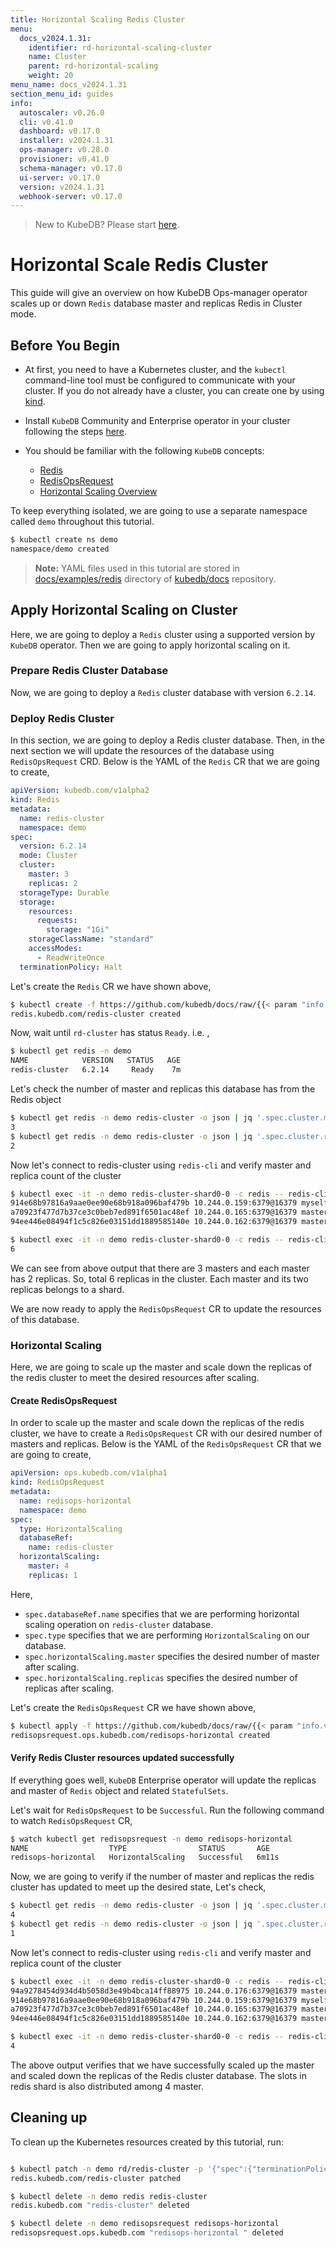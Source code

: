 ```yaml
---
title: Horizontal Scaling Redis Cluster
menu:
  docs_v2024.1.31:
    identifier: rd-horizontal-scaling-cluster
    name: Cluster
    parent: rd-horizontal-scaling
    weight: 20
menu_name: docs_v2024.1.31
section_menu_id: guides
info:
  autoscaler: v0.26.0
  cli: v0.41.0
  dashboard: v0.17.0
  installer: v2024.1.31
  ops-manager: v0.28.0
  provisioner: v0.41.0
  schema-manager: v0.17.0
  ui-server: v0.17.0
  version: v2024.1.31
  webhook-server: v0.17.0
---
```


> New to KubeDB? Please start [here](/docs/v2024.1.31/README).

# Horizontal Scale Redis Cluster

This guide will give an overview on how KubeDB Ops-manager operator scales up or down `Redis` database master and replicas Redis in Cluster mode.


## Before You Begin

- At first, you need to have a Kubernetes cluster, and the `kubectl` command-line tool must be configured to communicate with your cluster. If you do not already have a cluster, you can create one by using [kind](https://kind.sigs.k8s.io/docs/user/quick-start/).

- Install `KubeDB` Community and Enterprise operator in your cluster following the steps [here](/docs/v2024.1.31/setup/README).

- You should be familiar with the following `KubeDB` concepts:
  - [Redis](/docs/v2024.1.31/guides/redis/concepts/redis)
  - [RedisOpsRequest](/docs/v2024.1.31/guides/redis/concepts/redisopsrequest)
  - [Horizontal Scaling Overview](/docs/v2024.1.31/guides/redis/scaling/horizontal-scaling/overview)

To keep everything isolated, we are going to use a separate namespace called `demo` throughout this tutorial.

```bash
$ kubectl create ns demo
namespace/demo created
```

> **Note:** YAML files used in this tutorial are stored in [docs/examples/redis](/docs/v2024.1.31/examples/redis) directory of [kubedb/docs](https://github.com/kubedb/docs) repository.

## Apply Horizontal Scaling on Cluster

Here, we are going to deploy a `Redis` cluster using a supported version by `KubeDB` operator. Then we are going to apply horizontal scaling on it.

### Prepare Redis Cluster Database

Now, we are going to deploy a `Redis` cluster database with version `6.2.14`.

### Deploy Redis Cluster 

In this section, we are going to deploy a Redis cluster database. Then, in the next section we will update the resources of the database using `RedisOpsRequest` CRD. Below is the YAML of the `Redis` CR that we are going to create,

```yaml
apiVersion: kubedb.com/v1alpha2
kind: Redis
metadata:
  name: redis-cluster
  namespace: demo
spec:
  version: 6.2.14
  mode: Cluster
  cluster:
    master: 3
    replicas: 2
  storageType: Durable
  storage:
    resources:
      requests:
        storage: "1Gi"
    storageClassName: "standard"
    accessModes:
      - ReadWriteOnce
  terminationPolicy: Halt
```

Let's create the `Redis` CR we have shown above, 

```bash
$ kubectl create -f https://github.com/kubedb/docs/raw/{{< param "info.version" >}}/docs/examples/redis/scaling/horizontal-scaling/rd-cluster.yaml
redis.kubedb.com/redis-cluster created
```

Now, wait until `rd-cluster` has status `Ready`. i.e. ,

```bash
$ kubectl get redis -n demo
NAME            VERSION   STATUS   AGE
redis-cluster   6.2.14     Ready    7m
```

Let's check the number of master and replicas this database has from the Redis object

```bash
$ kubectl get redis -n demo redis-cluster -o json | jq '.spec.cluster.master'
3
$ kubectl get redis -n demo redis-cluster -o json | jq '.spec.cluster.replicas'
2
```

Now let's connect to redis-cluster using `redis-cli` and verify master and replica count of the cluster
```bash
$ kubectl exec -it -n demo redis-cluster-shard0-0 -c redis -- redis-cli -c cluster nodes | grep master
914e68b97816a9aae0ee90e68b918a096baf479b 10.244.0.159:6379@16379 myself,master - 0 1675770134000 1 connected 0-5460
a70923f477d7b37ce3c0beb7ed891f6501ac48ef 10.244.0.165:6379@16379 master - 0 1675770134111 3 connected 10923-16383
94ee446e08494f1c5c826e03151dd1889585140e 10.244.0.162:6379@16379 master - 0 1675770134813 2 connected 5461-10922

$ kubectl exec -it -n demo redis-cluster-shard0-0 -c redis -- redis-cli -c cluster nodes | grep slave | wc -l
6
```

We can see from above output that there are 3 masters and each master has 2 replicas. So, total 6 replicas in the cluster. Each master and its two replicas belongs to a shard.

We are now ready to apply the `RedisOpsRequest` CR to update the resources of this database.

### Horizontal Scaling

Here, we are going to scale up the master and scale down the replicas of the redis cluster to meet the desired resources after scaling.

#### Create RedisOpsRequest

In order to  scale up the master and scale down the replicas of the redis cluster, we have to create a `RedisOpsRequest` CR with our desired number of masters and replicas. Below is the YAML of the `RedisOpsRequest` CR that we are going to create,

```yaml
apiVersion: ops.kubedb.com/v1alpha1
kind: RedisOpsRequest
metadata:
  name: redisops-horizontal
  namespace: demo
spec:
  type: HorizontalScaling
  databaseRef:
    name: redis-cluster
  horizontalScaling:
    master: 4
    replicas: 1
```

Here,

- `spec.databaseRef.name` specifies that we are performing horizontal scaling operation on `redis-cluster` database.
- `spec.type` specifies that we are performing `HorizontalScaling` on our database.
- `spec.horizontalScaling.master` specifies the desired number of master after scaling.
- `spec.horizontalScaling.replicas` specifies the desired number of replicas after scaling.

Let's create the `RedisOpsRequest` CR we have shown above,

```bash
$ kubectl apply -f https://github.com/kubedb/docs/raw/{{< param "info.version" >}}/docs/examples/redis/scaling/horizontal-scaling/horizontal-cluster.yaml
redisopsrequest.ops.kubedb.com/redisops-horizontal created
```

#### Verify Redis Cluster resources updated successfully 

If everything goes well, `KubeDB` Enterprise operator will update the replicas and master of `Redis` object and related `StatefulSets`.

Let's wait for `RedisOpsRequest` to be `Successful`.  Run the following command to watch `RedisOpsRequest` CR,

```bash
$ watch kubectl get redisopsrequest -n demo redisops-horizontal
NAME                  TYPE                STATUS       AGE
redisops-horizontal   HorizontalScaling   Successful   6m11s
```

Now, we are going to verify if the number of master and replicas the redis cluster has updated to meet up the desired state, Let's check,

```bash
$ kubectl get redis -n demo redis-cluster -o json | jq '.spec.cluster.master'
4
$ kubectl get redis -n demo redis-cluster -o json | jq '.spec.cluster.replicas'
1
```

Now let's connect to redis-cluster using `redis-cli` and verify master and replica count of the cluster
```bash
$ kubectl exec -it -n demo redis-cluster-shard0-0 -c redis -- redis-cli -c cluster nodes | grep master
94a9278454d934d4b5058d3e49b4bca14ff88975 10.244.0.176:6379@16379 master - 0 1675770403000 6 connected 0-1364 5461-6826 10923-12287
914e68b97816a9aae0ee90e68b918a096baf479b 10.244.0.159:6379@16379 myself,master - 0 1675770403000 1 connected 1365-5460
a70923f477d7b37ce3c0beb7ed891f6501ac48ef 10.244.0.165:6379@16379 master - 0 1675770404571 3 connected 12288-16383
94ee446e08494f1c5c826e03151dd1889585140e 10.244.0.162:6379@16379 master - 0 1675770403667 2 connected 6827-10922

$ kubectl exec -it -n demo redis-cluster-shard0-0 -c redis -- redis-cli -c cluster nodes | grep slave | wc -l
4
```

The above output verifies that we have successfully scaled up the master and scaled down the replicas of the Redis cluster database. The slots in redis shard 
is also distributed among 4 master.

## Cleaning up

To clean up the Kubernetes resources created by this tutorial, run:

```bash

$ kubectl patch -n demo rd/redis-cluster -p '{"spec":{"terminationPolicy":"WipeOut"}}' --type="merge"
redis.kubedb.com/redis-cluster patched

$ kubectl delete -n demo redis redis-cluster
redis.kubedb.com "redis-cluster" deleted

$ kubectl delete -n demo redisopsrequest redisops-horizontal 
redisopsrequest.ops.kubedb.com "redisops-horizontal " deleted
```